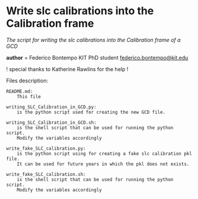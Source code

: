 # Write slc calibrations into the Calibration frame
*The script for writing the slc calibrations into the Calibration frame of a GCD*

__author__ = Federico Bontempo KIT PhD student <federico.bontempo@kit.edu>

! special thanks to Katherine Rawlins for the help !

Files description:

    README.md:
        This file

    writing_SLC_Calibration_in_GCD.py: 
        is the python script used for creating the new GCD file. 

    writing_SLC_Calibration_in_GCD.sh:
        is the shell script that can be used for running the python script. 
        Modify the variables accordingly

    write_fake_SLC_calibration.py:
        is the python script using for creating a fake slc calibration pkl file. 
        It can be used for future years in which the pkl does not exists.
    
    write_fake_SLC_calibration.sh:
        is the shell script that can be used for running the python script. 
        Modify the variables accordingly